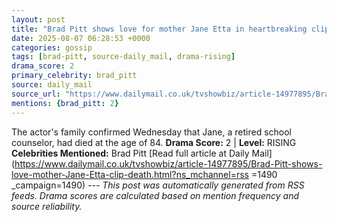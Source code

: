 ```yaml
---
layout: post
title: "Brad Pitt shows love for mother Jane Etta in heartbreaking clip just weeks before her death"
date: 2025-08-07 06:28:53 +0000
categories: gossip
tags: [brad-pitt, source-daily_mail, drama-rising]
drama_score: 2
primary_celebrity: brad_pitt
source: daily_mail
source_url: "https://www.dailymail.co.uk/tvshowbiz/article-14977895/Brad-Pitt-shows-love-mother-Jane-Etta-clip-death.html?ns_mchannel=rss&1490&campaign=1490"
mentions: {brad_pitt: 2}
---
```


The actor's family confirmed Wednesday that Jane, a retired school counselor, had died at the age of 84. **Drama Score:** 2 | **Level:** RISING **Celebrities Mentioned:** Brad Pitt [Read full article at Daily Mail](https://www.dailymail.co.uk/tvshowbiz/article-14977895/Brad-Pitt-shows-love-mother-Jane-Etta-clip-death.html?ns_mchannel=rss =1490 _campaign=1490) --- *This post was automatically generated from RSS feeds. Drama scores are calculated based on mention frequency and source reliability.*
